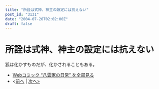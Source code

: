 ```yaml
---
title: "所詮は式神、神主の設定には抗えない"
post_id: "3131"
date: "2004-07-26T02:02:00Z"
draft: false
---
```


# 所詮は式神、神主の設定には抗えない

狐は化かすものだが、化かされることもある。 

  * [Webコミック “八雲家の日常” を全部見る](/tag/yakumo-family?order=ASC)
  * <[前へ](/3129) | [次へ>](/3132)
